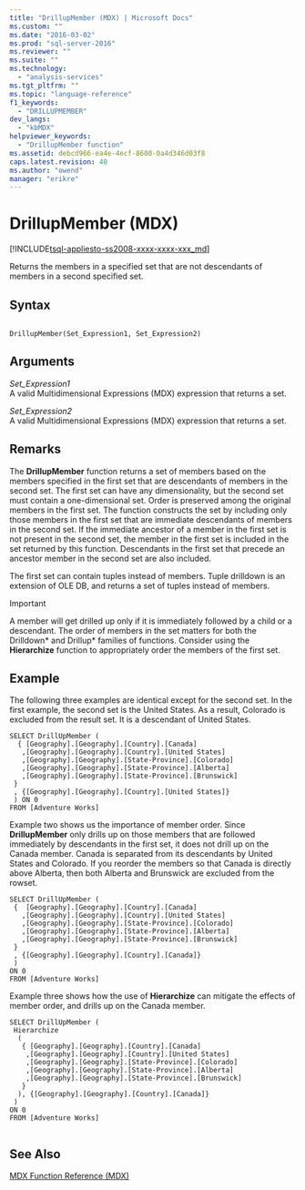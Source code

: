 ```yaml
---
title: "DrillupMember (MDX) | Microsoft Docs"
ms.custom: ""
ms.date: "2016-03-02"
ms.prod: "sql-server-2016"
ms.reviewer: ""
ms.suite: ""
ms.technology: 
  - "analysis-services"
ms.tgt_pltfrm: ""
ms.topic: "language-reference"
f1_keywords: 
  - "DRILLUPMEMBER"
dev_langs: 
  - "kbMDX"
helpviewer_keywords: 
  - "DrillupMember function"
ms.assetid: debcd966-ea4e-4ecf-8600-0a4d346d03f8
caps.latest.revision: 40
ms.author: "owend"
manager: "erikre"
---
```

# DrillupMember (MDX)
[!INCLUDE[tsql-appliesto-ss2008-xxxx-xxxx-xxx_md](../database-engine/configure/windows/includes/tsql-appliesto-ss2008-xxxx-xxxx-xxx-md.md)]

  Returns the members in a specified set that are not descendants of members in a second specified set.  
  
## Syntax  
  
```  
  
DrillupMember(Set_Expression1, Set_Expression2)   
```  
  
## Arguments  
 *Set_Expression1*  
 A valid Multidimensional Expressions (MDX) expression that returns a set.  
  
 *Set_Expression2*  
 A valid Multidimensional Expressions (MDX) expression that returns a set.  
  
## Remarks  
 The **DrillupMember** function returns a set of members based on the members specified in the first set that are descendants of members in the second set. The first set can have any dimensionality, but the second set must contain a one-dimensional set. Order is preserved among the original members in the first set. The function constructs the set by including only those members in the first set that are immediate descendants of members in the second set. If the immediate ancestor of a member in the first set is not present in the second set, the member in the first set is included in the set returned by this function. Descendants in the first set that precede an ancestor member in the second set are also included.  
  
 The first set can contain tuples instead of members. Tuple drilldown is an extension of OLE DB, and returns a set of tuples instead of members.  
  
> [!IMPORTANT]  
>  A member will get drilled up only if it is immediately followed by a child or a descendant. The order of members in the set matters for both the Drilldown\* and Drillup\* families of functions. Consider using the **Hierarchize** function to appropriately order the members of the first set.  
  
## Example  
 The following three examples are identical except for the second set. In the first example, the second set is the United States. As a result, Colorado is excluded from the result set. It is a descendant of United States.  
  
```  
SELECT DrillUpMember (   
  { [Geography].[Geography].[Country].[Canada]   
   ,[Geography].[Geography].[Country].[United States]   
   ,[Geography].[Geography].[State-Province].[Colorado]   
   ,[Geography].[Geography].[State-Province].[Alberta]   
   ,[Geography].[Geography].[State-Province].[Brunswick]    
 }   
 , {[Geography].[Geography].[Country].[United States]}   
 ) ON 0   
FROM [Adventure Works]  
```  
  
 Example two shows us the importance of member order. Since **DrillupMember** only drills up on those members that are followed immediately by descendants in the first set, it does not drill up on the Canada member. Canada is separated from its descendants by United States and Colorado. If you reorder the members so that Canada is directly above Alberta, then both Alberta and Brunswick are excluded from the rowset.  
  
```  
SELECT DrillUpMember (   
 {  [Geography].[Geography].[Country].[Canada]   
   ,[Geography].[Geography].[Country].[United States]   
   ,[Geography].[Geography].[State-Province].[Colorado]   
   ,[Geography].[Geography].[State-Province].[Alberta]   
   ,[Geography].[Geography].[State-Province].[Brunswick]    
 }   
 , {[Geography].[Geography].[Country].[Canada]}   
 )   
ON 0   
FROM [Adventure Works]  
```  
  
 Example three shows how the use of **Hierarchize** can mitigate the effects of member order, and drills up on the Canada member.  
  
```  
SELECT DrillUpMember (   
 Hierarchize   
  (   
   { [Geography].[Geography].[Country].[Canada]   
    ,[Geography].[Geography].[Country].[United States]   
    ,[Geography].[Geography].[State-Province].[Colorado]   
    ,[Geography].[Geography].[State-Province].[Alberta]   
    ,[Geography].[Geography].[State-Province].[Brunswick]    
   }   
  ), {[Geography].[Geography].[Country].[Canada]}   
 )   
ON 0   
FROM [Adventure Works]  
  
```  
  
## See Also  
 [MDX Function Reference &#40;MDX&#41;](../mdx/mdx-function-reference-mdx.md)  
  
  